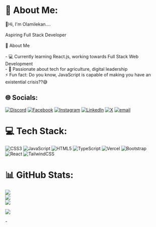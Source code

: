 # 💫 About Me:
👋Hi, I'm Olamilekan....<br><br>Aspiring Full Stack Developer <br><br>🚀 About Me<br><br>- 💻 Currently learning React.js, working towards Full Stack Web Development<br>- 🌱 Passionate about tech for agriculture, digital leadership<br>
⚡ Fun fact: Do you know, JavaScript is capable of making you have an existential crisis??😅


## 🌐 Socials:
[![Discord](https://img.shields.io/badge/Discord-%237289DA.svg?logo=discord&logoColor=white)](https://discord.gg/sagittaric_) [![Facebook](https://img.shields.io/badge/Facebook-%231877F2.svg?logo=Facebook&logoColor=white)](https://facebook.com/https://www.facebook.com/share/16WXCzb6va/?mibextid=wwXIfr) [![Instagram](https://img.shields.io/badge/Instagram-%23E4405F.svg?logo=Instagram&logoColor=white)](https://instagram.com/sagittaerys_) [![LinkedIn](https://img.shields.io/badge/LinkedIn-%230077B5.svg?logo=linkedin&logoColor=white)](https://linkedin.com/in/https://www.linkedin.com/in/olamilekan-aremu-a15651236?utm_source=share&utm_campaign=share_via&utm_content=profile&utm_medium=ios_app) [![X](https://img.shields.io/badge/X-black.svg?logo=X&logoColor=white)](https://x.com/@sagittaric) [![email](https://img.shields.io/badge/Email-D14836?logo=gmail&logoColor=white)](mailto:aremu0235@gmail.com) 

# 💻 Tech Stack:
![CSS3](https://img.shields.io/badge/css3-%231572B6.svg?style=for-the-badge&logo=css3&logoColor=white) ![JavaScript](https://img.shields.io/badge/javascript-%23323330.svg?style=for-the-badge&logo=javascript&logoColor=%23F7DF1E) ![HTML5](https://img.shields.io/badge/html5-%23E34F26.svg?style=for-the-badge&logo=html5&logoColor=white) ![TypeScript](https://img.shields.io/badge/typescript-%23007ACC.svg?style=for-the-badge&logo=typescript&logoColor=white) ![Vercel](https://img.shields.io/badge/vercel-%23000000.svg?style=for-the-badge&logo=vercel&logoColor=white) ![Bootstrap](https://img.shields.io/badge/bootstrap-%238511FA.svg?style=for-the-badge&logo=bootstrap&logoColor=white) ![React](https://img.shields.io/badge/react-%2320232a.svg?style=for-the-badge&logo=react&logoColor=%2361DAFB) ![TailwindCSS](https://img.shields.io/badge/tailwindcss-%2338B2AC.svg?style=for-the-badge&logo=tailwind-css&logoColor=white)
# 📊 GitHub Stats:
![](https://github-readme-stats.vercel.app/api?username=Sagittaerys&theme=dark&hide_border=false&include_all_commits=false&count_private=false)<br/>
![](https://nirzak-streak-stats.vercel.app/?user=Sagittaerys&theme=dark&hide_border=false)<br/>
![](https://github-readme-stats.vercel.app/api/top-langs/?username=Sagittaerys&theme=dark&hide_border=false&include_all_commits=false&count_private=false&layout=compact)


[![](https://visitcount.itsvg.in/api?id=Sagittaerys&icon=0&color=0)](https://visitcount.itsvg.in)

<!-- Proudly created with GPRM ( https://gprm.itsvg.in ) -->- 

<!---
Sagittaerys/Sagittaerys is a ✨ special ✨ repository because its `README.md` (this file) appears on your GitHub profile.
You can click the Preview link to take a look at your changes.
--->

